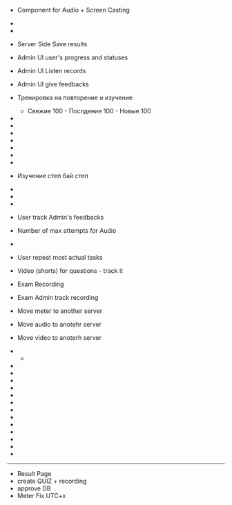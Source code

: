 - Component for Audio + Screen Casting
- 
- 
- Server Side Save results
- Admin UI user's progress and statuses
- Admin UI Listen records
- Admin UI give feedbacks

- Тренировка на повторение и изучение
  - Свежие 100 - Послдение 100 - Новые 100
- 
- 
- 
- 
- 
- 
- 
- Изучение степ бай степ
- 
- 

- 
- User track Admin's feedbacks
- Number of max attempts for Audio
- 
- User repeat most actual tasks
- Video (shorts) for questions - track it


- Exam Recording
- Exam Admin track recording

- Move meter to another server
- Move audio to anotehr server
- Move video to anoterh server
- - 
- 
- 
- 
- 
- 
- 
- 
- 
- 
- 
- 
- 
- 
- -----------------------------
- Result Page
- create QUIZ + recording
- approve DB
- Meter Fix UTC+x
